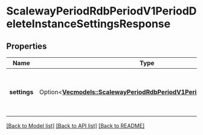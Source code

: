 # ScalewayPeriodRdbPeriodV1PeriodDeleteInstanceSettingsResponse

## Properties

Name | Type | Description | Notes
------------ | ------------- | ------------- | -------------
**settings** | Option<[**Vec<models::ScalewayPeriodRdbPeriodV1PeriodInstanceSetting>**](scaleway.rdb.v1.InstanceSetting.md)> | Settings names to delete from the Database Instance. | [optional]

[[Back to Model list]](../README.md#documentation-for-models) [[Back to API list]](../README.md#documentation-for-api-endpoints) [[Back to README]](../README.md)


